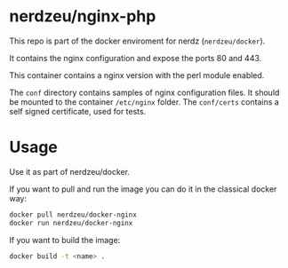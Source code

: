 # nerdzeu/nginx-php

This repo is part of the docker enviroment for nerdz (`nerdzeu/docker`).

It contains the nginx configuration and expose the ports 80 and 443.

This container contains a nginx version with the perl module enabled.

The `conf` directory contains samples of nginx configuration files. It should be mounted to the container `/etc/nginx` folder.
The `conf/certs` contains a self signed certificate, used for tests.

# Usage

Use it as part of nerdzeu/docker.

If you want to pull and run the image you can do it in the classical docker way:

```sh
docker pull nerdzeu/docker-nginx
docker run nerdzeu/docker-nginx
```

If you want to build the image:

```sh
docker build -t <name> .
```
